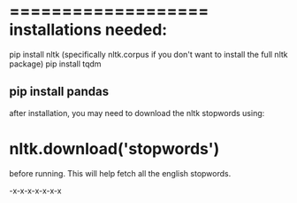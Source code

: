 ===================
installations needed:
===================
pip install nltk (specifically nltk.corpus 
			if you don't want to install the full nltk package)
pip install tqdm

pip install pandas
---------------------
after installation,
you may need to download the nltk stopwords using:
# nltk.download('stopwords')

before running.
This will help fetch all the english stopwords.

-x-x-x-x-x-x-x

